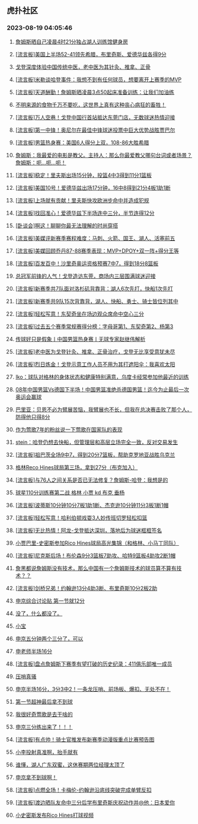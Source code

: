 ## 虎扑社区 
### 2023-08-19 04:05:46

1. [詹姆斯晒自己凌晨4时21分独占湖人训练馆健身房](https://bbs.hupu.com/61725597.html)

2. [[流言板]美国上半场52-41领先希腊，布里奇斯、爱德华兹各得9分](https://bbs.hupu.com/61730690.html)

3. [戈登深度体验中国传统中医，老中医为其针灸、推拿、正骨](https://bbs.hupu.com/61728703.html)

4. [[流言板]米勒谈哈登事件：我想不到有任何球员，想要离开上赛季的MVP](https://bbs.hupu.com/61729149.html)

5. [[流言板]天道酬勤！詹姆斯晒凌晨3点50起床准备训练：让我们加油练](https://bbs.hupu.com/61725262.html)

6. [不明来源的食物千万不要吃，这世界上真有这种丧心病狂的畜牲！](https://bbs.hupu.com/61728789.html)

7. [[流言板]万人空巷！戈登中国行首站抵达东莞门店，无数球迷热情迎接](https://bbs.hupu.com/61726736.html)

8. [[流言板]第一中锋！奥尼尔在最佳中锋球迷投票中巨大优势战胜贾巴尔](https://bbs.hupu.com/61726692.html)

9. [[流言板]男篮热身赛：美国6人得分上双，108-86大胜希腊](https://bbs.hupu.com/61731374.html)

10. [詹姆斯：我最爱的电影是教父。主持人：那么你最爱教父哪句台词或者场景？詹姆斯：呃…呃…呃！](https://bbs.hupu.com/61724215.html)

11. [[流言板]稳定！里夫斯出场15分钟，投篮4中3得到11分1篮板](https://bbs.hupu.com/61731502.html)

12. [[流言板]美国10号！爱德华兹出场17分钟，16中8得到21分4板1助1断](https://bbs.hupu.com/61731407.html)

13. [[流言板]上场就有贡献！里夫斯快攻欧洲步命中并造成犯规](https://bbs.hupu.com/61730526.html)

14. [[流言板]找回准心！爱德华兹下半场连中三分，半节连得12分](https://bbs.hupu.com/61731068.html)

15. [[卧谈会]啊这！聊聊你最无法理解的时尚穿搭](https://bbs.hupu.com/61728222.html)

16. [[流言板]美媒评新赛季赛程难度：马刺、火箭、国王、湖人、活塞前五](https://bbs.hupu.com/61723814.html)

17. [[流言板]美媒回顾乔丹87-88赛季表现：MVP+DPOY+双一阵+得分王等](https://bbs.hupu.com/61729142.html)

18. [[流言板]百发百中！沙里奇奥运资格预赛7中7，得到18分8篮板](https://bbs.hupu.com/61730011.html)

19. [总冠军前锋的人气！戈登造访东莞，商场内三层围满球迷迎接](https://bbs.hupu.com/61727638.html)

20. [[流言板]新赛季共7队面对洛杉矶背靠背：湖人6次先打，快船1次先打](https://bbs.hupu.com/61723279.html)

21. [[流言板]新赛季共9队15次背靠背，湖人、快船、勇士、骑士皆位列其中](https://bbs.hupu.com/61724578.html)

22. [[流言板]轻松写意！东契奇坐在场边观众席命中空心三分](https://bbs.hupu.com/61728719.html)

23. [[流言板]过去五个赛季常规赛得分榜：字母哥第1、东契奇第2、杨第3](https://bbs.hupu.com/61726541.html)

24. [传球好只是假象丨中国男篮热身赛丨无球专家赵继伟解析](https://bbs.hupu.com/61727953.html)

25. [[流言板]老中医为戈登针灸、推拿、正骨治疗，戈登无比享受意犹未尽](https://bbs.hupu.com/61731548.html)

26. [[流言板]烈日炼金！戈登示意工作人员不用为其打遮阳伞：我喜欢太阳](https://bbs.hupu.com/61722658.html)

27. [Iko：球队对格林的身体状态和健康特别满意，乌度卡经常参加他最近的训练](https://bbs.hupu.com/61727803.html)

28. [08年中国男篮Vs德国下半场！中国男篮准绝杀德国男篮！迄今为止最后一次奥运会赢球](https://bbs.hupu.com/61720757.html)

29. [巴里亚：贝恩不必为臂展苦恼，我臂展也不长，但我在总决赛击败了那个人，防得他只得8分](https://bbs.hupu.com/61721146.html)

30. [作为莺歌7年的粉丝说一下莺歌在国家队的表现](https://bbs.hupu.com/61731254.html)

31. [stein：哈登仍想去快船，但管理层和高层立场完全一致，反对交易发生](https://bbs.hupu.com/61731002.html)

32. [[流言板]祖巴茨全场9中7，得到20分7篮板，帮助克罗地亚战胜乌克兰](https://bbs.hupu.com/61729936.html)

33. [格林Reco Hines球局第三场，拿到27分（布克加入）](https://bbs.hupu.com/61730691.html)

34. [[流言板]与76人之间关系是否已无法修复？詹姆斯-哈登：我想是的](https://bbs.hupu.com/61721267.html)

35. [球星110分训练赛第二战 格林 小贾 kd 布克 垂杨](https://bbs.hupu.com/61730101.html)

36. [[流言板]波蒂斯10分钟10分7板1助1断、杰克逊10分钟11分3板1断1帽](https://bbs.hupu.com/61731534.html)

37. [[流言板]轻松写意！哈利伯顿戏耍3人妙传班切罗轻松扣篮](https://bbs.hupu.com/61730334.html)

38. [[流言板]无比热情！阿龙-戈登抵达深圳，落地后为球迷框框签名](https://bbs.hupu.com/61722350.html)

39. [小贾巴里-史密斯参加Rico Hines球局高光集锦（和格林、小马丁同队）](https://bbs.hupu.com/61728910.html)

40. [[流言板]尼克斯后场！布伦森9分3篮板7助攻、哈特9篮板4助攻2断1帽](https://bbs.hupu.com/61731486.html)

41. [詹黑都说詹姆斯没有技术，那么中国有一个詹姆斯技术的球员算不算有技术？？](https://bbs.hupu.com/61731510.html)

42. [[流言板]剑桥兄弟！约翰逊13分4助3断、布里奇斯10分2板2助](https://bbs.hupu.com/61731444.html)

43. [申京综合讨论贴 第一节就12分](https://bbs.hupu.com/61730891.html)

44. [没了，什么都没了。](https://bbs.hupu.com/61726207.html)

45. [小宝](https://bbs.hupu.com/61728388.html)

46. [申京五分钟两个三分了，可以](https://bbs.hupu.com/61730817.html)

47. [申老师半场16分](https://bbs.hupu.com/61731215.html)

48. [[流言板]盘点詹姆斯下赛季有望打破的历史纪录：411俱乐部唯一成员](https://bbs.hupu.com/61720153.html)

49. [压哨真骚](https://bbs.hupu.com/61731182.html)

50. [申京半场16分，3分3中2！一条龙压哨、前场板、爆扣、无处不在！](https://bbs.hupu.com/61731204.html)

51. [第一节超神最后拿不到球](https://bbs.hupu.com/61730948.html)

52. [我很好奇莺歌是去干啥的](https://bbs.hupu.com/61731135.html)

53. [申京三分练出来了！！！](https://bbs.hupu.com/61730831.html)

54. [[流言板]有点帅！骑士官推发布新赛季动漫版重点比赛预告图](https://bbs.hupu.com/61727912.html)

55. [小李投射真准啊，抬手就有](https://bbs.hupu.com/61731302.html)

56. [谁懂，湖人广东双蜜，这休赛期两位经理太顶了](https://bbs.hupu.com/61731151.html)

57. [申京拿不到球啊！](https://bbs.hupu.com/61731367.html)

58. [[流言板]点燃全场！卡梅伦-约翰逊沿底线突破完成单臂反扣](https://bbs.hupu.com/61730218.html)

59. [[流言板]渡边晒队友命中三分后学布里奇斯庆祝动作并@他：日本爱你](https://bbs.hupu.com/61729476.html)

60. [小史密斯发布Rico Hines打球视频](https://bbs.hupu.com/61728309.html)

